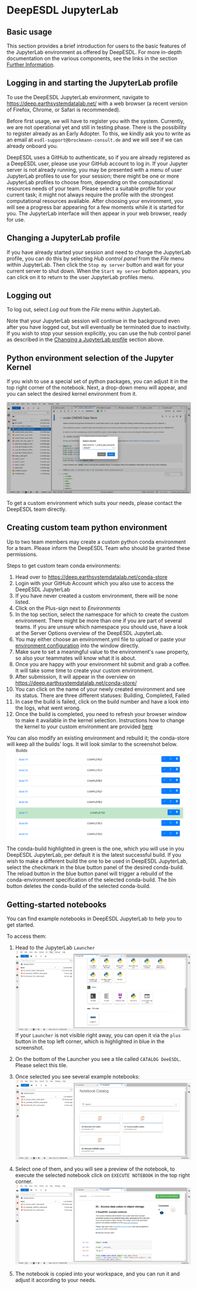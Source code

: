 # DeepESDL JupyterLab

## Basic usage

This section provides a brief introduction for users to the basic features of
the JupyterLab environment as offered by DeepESDL. 
For more in-depth documentation on the various components, see the links in the
section [Further Information](further-information.md).

## Logging in and starting the JupyterLab profile

To use the DeepESDL JupyterLab environment, navigate to
<https://deep.earthsystemdatalab.net/> with a web browser (a recent version of
Firefox, Chrome, or Safari is recommended).


Before first usage, we will have to register you with the system. Currently, 
we are not operational yet and still in testing phase. There is the 
possibility to register already as an Early Adopter. To this, we kindly ask you 
to write as an email at `esdl-support@brockmann-consult.de` and we will see 
if we can already onboard you.

DeepESDL uses a GitHub to authenticate, so if you are already registered as a 
DeepESDL user, please use your GitHub account to log in. 
If your Jupyter server is not already running, you may be presented
with a menu of user JupyterLab profiles to use for your session; there might be 
one or more JupyterLab profiles to choose from, depending on the computational 
resources needs of your team. Please select a suitable profile for 
your current task; it might not always require the profile with the strongest 
computational resources available.
After choosing your environment, you will see a progress bar appearing for a few 
moments while it is started for you. 
The JupyterLab interface will then appear in your web browser, ready for
use.


## Changing a JupyterLab profile

If you have already started your session and need to change the JupyterLab profile, 
you can do this by selecting *Hub control panel* from the *File* menu within
JupyterLab. Then click the `Stop my server` button and wait for your current
server to shut down. When the `Start my server` button appears, you can click
on it to return to the user JupyterLab profiles menu.

## Logging out

To log out, select *Log out* from the *File* menu within JupyterLab. 

Note that your JupyterLab session will continue in the background even after
you have logged out, but will eventually be terminated due to inactivity. 
If you wish to stop your session explicitly,
you can use the hub control panel as described in the 
[Changing a JupyterLab profile](#changing-a-jupyterlab-profile) section above.

## Python environment selection of the Jupyter Kernel

If you wish to use a special set of python packages, you can adjust it in the 
top right corner of the notebook. Next, a drop-down menu will appear, and you 
can select the desired kernel environment from it. 

![img.png](../img/environment.png)

To get a custom environment which suits your needs, please contact the DeepESDL
team directly. 

## Creating custom team python environment

Up to two team members may create a custom python conda 
environment for a team. Please inform the DeepESDL Team 
who should be granted these permissions.

Steps to get custom team conda environments: 
1. Head over to https://deep.earthsystemdatalab.net/conda-store
2. Login with your GitHub Account which you also use to access the DeepESDL 
   JupyterLab
3. If you have never created a custom environment, there will be none listed.
4. Click on the Plus-sign next to *Environments*
5. In the top section, select the namespace for which to create the custom 
   environment. There might be more than one if you are part of several 
   teams. If you are unsure which namespace you should use, have a look 
   at the Server Options overview of the DeepESDL JupyterLab.
6. You may either choose an environment.yml file to upload or paste your 
   [environment configuration](https://docs.conda.io/projects/conda/en/latest/user-guide/tasks/manage-environments.html#create-env-file-manually) 
   into the window directly. 
7. Make sure to set a meaningful value to the environment's `name` property, so also your teammates will know 
   what it is about. 
8. Once you are happy with your environment hit submit and grab a coffee. It 
   will take some time to create your custom environment. 
9. After submission, it will appear in the overview on 
   https://deep.earthsystemdatalab.net/conda-store/
10. You can click on the name of your newly created environment and see its 
    status. There are three different statuses: Building, Completed, Failed
11. In case the build is failed, click on the build number and have a look 
    into the logs, what went wrong. 
12. Once the build is completed, you need to refresh your browser window
    to make it available in the kernel selection. Instructions how to change 
    the kernel to your custom environment are provided 
    [here](#python-environment-selection-of-the-jupyter-kernel)

You can also modify an existing environment and rebuild it; the conda-store will keep all the builds' logs.
It will look similar to the screenshot below. 
![conda-builds.png](../img/conda-builds.png)

The conda-build highlighted in green is the one, which you will use in you 
DeepESDL JupyterLab, per default it is the latest successful build. If you 
wish to make a different build the one to be used in DeepESDL JupyterLab, 
select the checkmark in the blue button panel of the desired conda-build. 
The reload button in the blue button panel will trigger a rebuild of the 
conda-environment specification of the selected conda-build. The bin button 
deletes the conda-build of the selected conda-build. 

## Getting-started notebooks

You can find example notebooks in DeepESDL JupyterLab to help you to get 
started. 

To access them:

1. Head to the JupyterLab `Launcher`
   ![img.png](../img/launcher.png)  
   If your `Launcher` is not visible right away, you can open it via the `plus` 
   button in the top left corner, which is highlighted in blue in the 
   screenshot.  

2. On the bottom of the Launcher you see a tile called `CATALOG DeeESDL`. 
   Please select this tile. 

3. Once selected you see several example notebooks:
   ![img_2.png](../img/catalog.png) 

4. Select one of them, and you will see a preview of the notebook, to execute 
   the selected notebook click on `EXECUTE NOTEBOOK` in the top right corner. 
   ![img_3.png](../img/notebook.png)

5. The notebook is copied into your workspace, and you can run it and adjust 
   it according to your needs.

